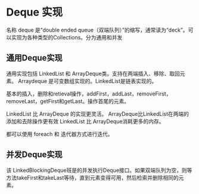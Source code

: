 # Deque 实现
名称 deque 是“double ended queue（双端队列）”的缩写，通常读为“deck”。可以实现为各种类型的Collections。分为通用和并发

## 通用Deque实现

通用实现包括 LinkedList 和 ArrayDeque类。支持在两端插入、移除、取回元素。
Arraydeque 是可变数组实现的。LinkedList是链表实现的。

基本的插入，删除和retieval操作，addFirst，addLast，removeFirst，removeLast，getFirst和getLast。操作首尾的元素。

LinkedList 比 ArrayDeque 的实现更灵活。 
ArrayDeque比LinkedList在两端的添加和去除操作更有效
LinkedList 比 ArrayDeque消耗更多的内存。

都可以使用 foreach 和 迭代器方式进行迭代。

## 并发Deque实现

该 LinkedBlockingDeque班是的并发执行Deque接口。如果双端队列为空，则等方法takeFirst和takeLast等待，直到元素变得可用，然后检索并删除相同的元素。